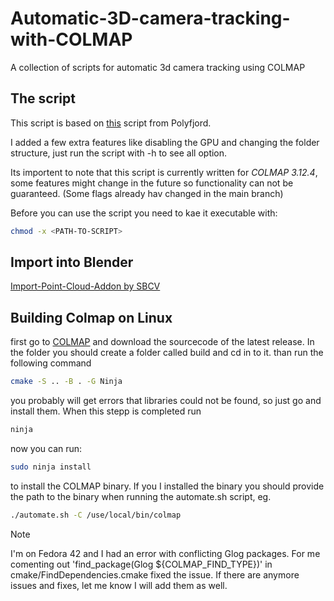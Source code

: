 # Automatic-3D-camera-tracking-with-COLMAP
A collection of scripts for automatic 3d camera tracking using COLMAP

## The script
This script is based on [this](https://gist.github.com/polyfjord/4ed7e8988bdb9674145f1c270440200d) script from Polyfjord.

I added a few extra features like disabling the GPU and changing the folder structure, just run the script with -h to see all option.

Its importent to note that this script is currently written for *COLMAP 3.12.4*, some features might change in the future so functionality can not be guaranteed. (Some flags already hav changed in the main branch)

Before you can use the script you need to kae it executable with:
```bash
chmod -x <PATH-TO-SCRIPT>
```

## Import into Blender
[Import-Point-Cloud-Addon by SBCV](https://github.com/SBCV/Blender-Import-Point-Cloud-Addon)

## Building Colmap on Linux
first go to [COLMAP](https://github.com/colmap/colmap) and download the sourcecode of the latest release.
In the folder you should create a folder called build and cd in to it.
than run the following command
```bash
cmake -S .. -B . -G Ninja
```
you probably will get errors that libraries could not be found, so just go and install them.
When this stepp is completed run 
```bash
ninja
```
now you can run:
```bash
sudo ninja install
```
to install the COLMAP binary.
If you I installed the binary you should provide the path to the binary when running the automate.sh script, eg.
```bash
./automate.sh -C /use/local/bin/colmap
```


> [!NOTE]
> I'm on Fedora 42 and I had an error with conflicting Glog packages.
> For me comenting out 'find_package(Glog ${COLMAP_FIND_TYPE})' in cmake/FindDependencies.cmake fixed the issue.
> If there are anymore issues and fixes, let me know I will add them as well.
